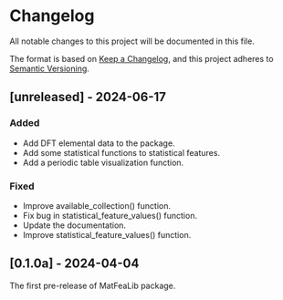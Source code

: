 # Changelog

All notable changes to this project will be documented in this file.

The format is based on [Keep a Changelog](https://keepachangelog.com/en/1.1.0/),
and this project adheres to [Semantic Versioning](https://semver.org/spec/v2.0.0.html).

## [unreleased] - 2024-06-17

### Added

- Add DFT elemental data to the package.
- Add some statistical functions to statistical features.
- Add a periodic table visualization function.

### Fixed

- Improve available_collection() function.
- Fix bug in statistical_feature_values() function.
- Update the documentation.
- Improve statistical_feature_values() function.

## [0.1.0a] - 2024-04-04
The first pre-release of MatFeaLib package.

